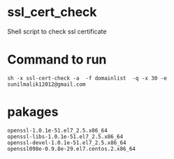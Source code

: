 # ssl_cert_check
Shell script to check ssl certificate

# Command to run 
```
sh -x ssl-cert-check -a  -f domainlist  -q -x 30 -e  sunilmalik12012@gmail.com
```
# pakages
```
openssl-1.0.1e-51.el7_2.5.x86_64
openssl-libs-1.0.1e-51.el7_2.5.x86_64
openssl-devel-1.0.1e-51.el7_2.5.x86_64
openssl098e-0.9.8e-29.el7.centos.2.x86_64
```
